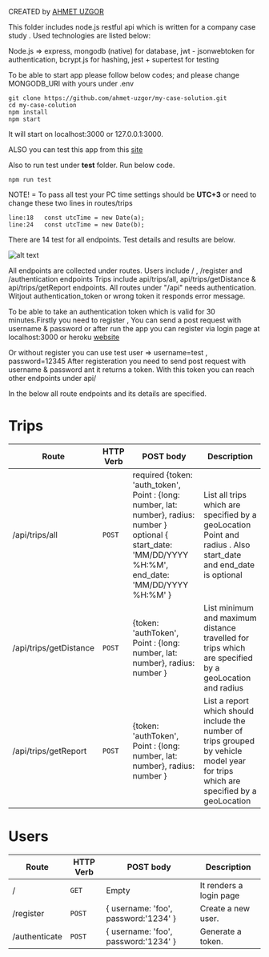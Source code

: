 CREATED by [AHMET UZGOR](https://www.linkedin.com/in/ahmet-uzgor-a1397a134/)

This folder includes node.js restful api which is written for a company case study .
Used technologies are listed below:

Node.js => express, mongodb (native) for database, jwt - jsonwebtoken for authentication, bcrypt.js for hashing, jest + supertest for testing

To be able to start app please follow below codes; and please change MONGODB_URI with yours under .env
```
git clone https://github.com/ahmet-uzgor/my-case-solution.git
cd my-case-colution
npm install
npm start
```
It will start on localhost:3000 or 127.0.0.1:3000.

ALSO you can test this app from this [site](https://obscure-fortress-36622.herokuapp.com/)

Also to run test under __test__ folder. Run below code. 
```
npm run test
```

NOTE! = To pass all test your PC time settings should be __UTC+3__ or need to change these two lines in routes/trips
```
line:18   const utcTime = new Date(a);
line:24   const utcTime = new Date(b);
```

There are 14 test for all endpoints. Test details and results are below.

![alt text](https://i.ibb.co/JHgYd5D/test-Result.png)

All endpoints are collected under routes. Users include / , /register and /authentication endpoints Trips include api/trips/all, api/trips/getDistance & api/trips/getReport endpoints. All routes under "/api" needs authentication. Witjout authentication_token or wrong token it responds error message.

To be able to take an authentication token which is valid for 30 minutes.Firstly you need to register , You can send a post request with username & password or
after run the app you can register via login page at localhost:3000 or heroku [website](https://obscure-fortress-36622.herokuapp.com/)

Or without register you can use test user => username=test , password=12345
After registeration you need to send post request with username & password ant it returns a token. With this token you can reach other endpoints under api/

In the below all route endpoints and its details are specified.

# Trips

| Route                  | HTTP Verb | POST body                                                                                                                                                      | Description                                                                                                                         |
| ---------------------- | --------- | -------------------------------------------------------------------------------------------------------------------------------------------------------------- | ----------------------------------------------------------------------------------------------------------------------------------- |
| /api/trips/all         | `POST`    | required {token: 'auth_token', Point : {long: number, lat: number}, radius: number } optional { start_date: 'MM/DD/YYYY %H:%M', end_date: 'MM/DD/YYYY %H:%M' } | List all trips which are specified by a geoLocation Point and radius . Also start_date and end_date is optional                     |
| /api/trips/getDistance | `POST`    | {token: 'authToken', Point : {long: number, lat: number}, radius: number }                                                                                     | List minimum and maximum distance travelled for trips which are specified by a geoLocation and radius                               |
| /api/trips/getReport   | `POST`    | {token: 'authToken', Point : {long: number, lat: number}, radius: number }                                                                                     | List a report which should include the number of trips grouped by vehicle model year for trips which are specified by a geoLocation |

# Users

| Route         | HTTP Verb | POST body                            | Description             |
| ------------- | --------- | ------------------------------------ | ----------------------- |
| /             | `GET`     | Empty                                | It renders a login page |
| /register     | `POST`    | { username: 'foo', password:'1234' } | Create a new user.      |
| /authenticate | `POST`    | { username: 'foo', password:'1234' } | Generate a token.       |
